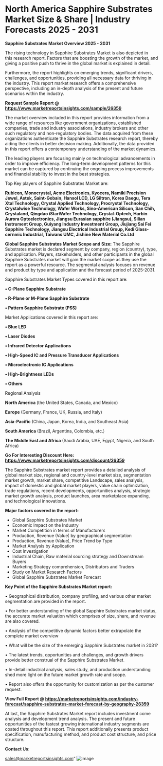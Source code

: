    # North America Sapphire Substrates Market Size & Share | Industry Forecasts 2025 - 2031

<Strong> Sapphire Substrates Market Overview 2025 - 2031</strong>

The rising technology in Sapphire Substrates Market is also depicted in this research report. Factors that are boosting the growth of the market, and giving a positive push to thrive in the global market is explained in detail.

Furthermore, the report highlights on emerging trends, significant drivers, challenges, and opportunities, providing all necessary data for thriving in the industry. This report market research offers a comprehensive perspective, including an in-depth analysis of the present and future scenarios within the industry.

<strong>Request Sample Report @ <a href=https://www.marketreportsinsights.com/sample/26359>https://www.marketreportsinsights.com/sample/26359</a></strong>

The market overview included in this report provides information from a wide range of resources like government organizations, established companies, trade and industry associations, industry brokers and other such regulatory and non-regulatory bodies. The data acquired from these organizations authenticate the Sapphire Substrates research report, thereby aiding the clients in better decision making. Additionally, the data provided in this report offers a contemporary understanding of the market dynamics.

The leading players are focusing mainly on technological advancements in order to improve efficiency. The long-term development patterns for this market can be captured by continuing the ongoing process improvements and financial stability to invest in the best strategies.

Top Key players of Sapphire Substrates Market are:

<strong>Rubicon, Monocrystal, Acme Electronics, Kyocera, Namiki Precision Jewel, Astek, Saint-Gobain, Hansol LCD, LG Siltron, Korea Daegu, Tera Xtal Technology, Crystal Applied Technology, Procrystal Technology, Crystalwise Technology, Wafer Works, Sino-American Silicon, San Chih, Crystaland, Qingdao iStarWafer Technology, Crystal-Optech, Harbin Aurora Optoelectronics, Jiangsu Eurasian sapphire (Jiangsu), Silian Instrument Group, Guiyang Industry Investment Group, Jiujiang Sai Fei Sapphire Technology, Jiangsu Electrical Industrial Group, Kedi Glass-cernmic Industrial, Taiwans UMC, Jishine New Material Co.Ltd</strong>

<strong><b>Global Sapphire Substrates Market Scope and Size:</b></strong>
The Sapphire Substrates market is declared segment by company, region (country), type, and application. Players, stakeholders, and other participants in the global Sapphire Substrates market will gain the market scope as they use the report as a powerful resource. The segmental analysis focuses on revenue and product by type and application and the forecast period of 2025-2031.

Sapphire Substrates Market Types covered in this report are:

<strong>• C-Plane Sapphire Substrate

• R-Plane or M-Plane Sapphire Substrate

• Pattern Sapphire Substrate (PSS)</strong>

Market Applications covered in this report are:

<strong>• Blue LED

• Laser Diodes

• Infrared Detector Applications

• High-Speed IC and Pressure Transducer Applications

• Microelectronic IC Applications

• High-Brightness LEDs

• Others</strong> 

Regional Analysis

<strong>North America</strong> (the United States, Canada, and Mexico)

<strong>Europe</strong> (Germany, France, UK, Russia, and Italy)

<strong>Asia-Pacific</strong> (China, Japan, Korea, India, and Southeast Asia)

<strong>South America</strong> (Brazil, Argentina, Colombia, etc.)

<strong>The Middle East and Africa</strong> (Saudi Arabia, UAE, Egypt, Nigeria, and South Africa)

<strong>Go For Interesting Discount Here: <a href=https://www.marketreportsinsights.com/discount/26359>https://www.marketreportsinsights.com/discount/26359</a></strong>

The Sapphire Substrates market report provides a detailed analysis of global market size, regional and country-level market size, segmentation market growth, market share, competitive Landscape, sales analysis, impact of domestic and global market players, value chain optimization, trade regulations, recent developments, opportunities analysis, strategic market growth analysis, product launches, area marketplace expanding, and technological innovations.

<strong><b>Major factors covered in the report:</b></strong>
<ul>
  <li>Global Sapphire Substrates Market </li>
  <li>Economic Impact on the Industry</li>
  <li>Market Competition in terms of Manufacturers</li>
  <li>Production, Revenue (Value) by geographical segmentation</li>
  <li>Production, Revenue (Value), Price Trend by Type</li>
  <li>Market Analysis by Application</li>
  <li>Cost Investigation</li>
  <li>Industrial Chain, Raw material sourcing strategy and Downstream Buyers</li>
  <li>Marketing Strategy comprehension, Distributors and Traders</li>
  <li>Study on Market Research Factors</li>
  <li>Global Sapphire Substrates Market Forecast</li>
</ul>

<strong><b>Key Point of the Sapphire Substrates Market report:</b></strong>

• Geographical distribution, company profiling, and various other market segmentation are provided in the report.

• For better understanding of the global Sapphire Substrates market status, the accurate market valuation which comprises of size, share, and revenue are also covered.

• Analysis of the competitive dynamic factors better extrapolate the complete market overview

• What will be the size of the emerging Sapphire Substrates market in 2031?

• The latest trends, opportunities and challenges, and growth drivers provide better construal of the Sapphire Substrates Market.

• In-detail industrial analysis, sales study, and production understanding shed more light on the future market growth rate and scope.

• Report also offers the opportunity for customization as per the customer request.

<strong><b>View Full Report @ <a href=https://marketreportsinsights.com/industry-forecast/sapphire-substrates-market-forecast-by-geography-26359>https://marketreportsinsights.com/industry-forecast/sapphire-substrates-market-forecast-by-geography-26359</a></b></strong>


At last, the Sapphire Substrates Market report includes investment come analysis and development trend analysis. The present and future opportunities of the fastest growing international industry segments are coated throughout this report. This report additionally presents product specification, manufacturing method, and product cost structure, and price structure.

<strong>Contact Us:</strong>

sales@marketreportsinsights.com"
![image](https://github.com/user-attachments/assets/9096e6af-0b98-4250-966f-5135f7847632)
